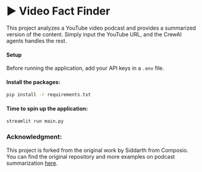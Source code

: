 # ▶️ Video Fact Finder

This project analyzes a YouTube video podcast and provides a summarized version of the content. Simply input the YouTube URL, and the CrewAI agents handles the rest.

#### Setup

Before running the application, add your API keys in a `.env` file.

#### Install the packages:
```bash
pip install -r requirements.txt
```

#### Time to spin up the application:
```bash
streamlit run main.py
```

### Acknowledgment:
This project is forked from the original work by Siddarth from Composio.
You can find the original repository and more examples on podcast summarization [here](https://github.com/ComposioHQ/composio/tree/master/python/examples/Podcast_summarizer_Agents).
